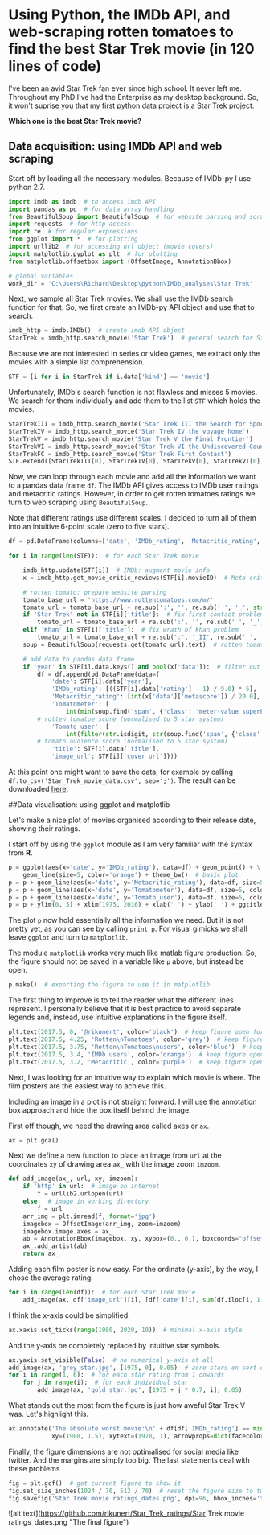# Using Python, the IMDb API, and web-scraping rotten tomatoes to find the best Star Trek movie (in 120 lines of code)

I've been an avid Star Trek fan ever since high school. It never left me.
Throughout my PhD I've had the Enterprise as my desktop background.
So, it won't suprise you that my first python data project is a Star Trek project. 

**Which one is the best Star Trek movie?** 

## Data acquisition: using IMDb API and web scraping

Start off by loading all the necessary modules. Because of IMDb-py I use python 2.7. 
```python
import imdb as imdb  # to access imdb API
import pandas as pd  # for data array handling
from BeautifulSoup import BeautifulSoup  # for website parsing and scraping (rotten tomatoes)
import requests  # for http access
import re  # for regular expressions
from ggplot import *  # for plotting
import urllib2  # for accessing url object (movie covers)
import matplotlib.pyplot as plt  # for plotting
from matplotlib.offsetbox import (OffsetImage, AnnotationBbox)

# global variables
work_dir = 'C:\Users\Richard\Desktop\python\IMDb_analyses\Star Trek'
```

Next, we sample all Star Trek movies. We shall use the IMDb search function for that. 
So, we first create an IMDb-py API object and use that to search. 
```python
imdb_http = imdb.IMDb()  # create imdb API object
StarTrek = imdb_http.search_movie('Star Trek')  # general search for Star Trek among movie and series titles
```
Because we are not interested in series or video games, we extract only the movies with a simple list comprehension.
```python
STF = [i for i in StarTrek if i.data['kind'] == 'movie']
```
Unfortunately, IMDb's search function is not flawless and misses 5 movies. 
We search for them individually and add them to the list `STF` which holds the movies.
```python
StarTrekIII = imdb_http.search_movie('Star Trek III the Search for Spock')
StarTrekIV = imdb_http.search_movie('Star Trek IV the voyage home')
StarTrekV = imdb_http.search_movie('Star Trek V the Final Frontier')
StarTrekVI = imdb_http.search_movie('Star Trek VI the Undiscovered Country')
StarTrekFC = imdb_http.search_movie('Star Trek First Contact')
STF.extend([StarTrekIII[0], StarTrekIV[0], StarTrekV[0], StarTrekVI[0], StarTrekFC[0]])
```
Now, we can loop through each movie and add all the information we want to a pandas data frame `df`.
The IMDb API gives access to IMDb user ratings and metacritic ratings. 
However, in order to get rotten tomatoes ratings we turn to web scraping using `BeautifulSoup`. 

Note that different ratings use different scales. 
I decided to turn all of them into an intuitive 6-point scale (zero to five stars).
```python
df = pd.DataFrame(columns=['date', 'IMDb_rating', 'Metacritic_rating', 'title', 'image_url'])  # initialise data frame

for i in range(len(STF)):  # for each Star Trek movie

    imdb_http.update(STF[i])  # IMDb: augment movie info
    x = imdb_http.get_movie_critic_reviews(STF[i].movieID)  # Meta critic

    # rotten tomato: prepare website parsing
    tomato_base_url = 'https://www.rottentomatoes.com/m/'
    tomato_url = tomato_base_url + re.sub(':', '', re.sub(' ', '_', str(STF[i]['title'])))
    if 'Star Trek' not in STF[i]['title']:  # fix first contact problem
        tomato_url = tomato_base_url + re.sub(':', '', re.sub(' ', '_', 'Star Trek ' + str(STF[i]['title'])))
    elif 'Khan' in STF[i]['title']:  # fix wrath of khan problem
        tomato_url = tomato_base_url + re.sub(':', '_II', re.sub(' ', '_', str(STF[i]['title'])))
    soup = BeautifulSoup(requests.get(tomato_url).text)  # rotten tomatoes: website parse tree

    # add data to pandas data frame
    if 'year' in STF[i].data.keys() and bool(x['data']):  # filter out movies in production and those without MC data
        df = df.append(pd.DataFrame(data={
            'date': STF[i].data['year'],
            'IMDb_rating': [((STF[i].data['rating'] - 1) / 9.0) * 5],  # normalised to 5 star system
            'Metacritic_rating': [int(x['data']['metascore']) / 20.0],  # normalised to 5 star system
            'Tomatometer': [
                int(min(soup.find('span', {'class': 'meter-value superPageFontColor'}).contents[0])) / 20.0],
        # rotten tomatoe score (normalised to 5 star system)
            'Tomato_user': [
                int(filter(str.isdigit, str(soup.find('span', {'class': 'superPageFontColor'}).contents[0]))) / 20.0],
        # tomato audience score (normalised to 5 star system)
            'title': STF[i].data['title'],
            'image_url': STF[i]['cover url']}))
```
At this point one might want to save the data, for example by calling `df.to_csv('Star_Trek_movie_data.csv', sep=';')`. 
The result can be downloaded [here](https://github.com/rikunert/Star_Trek_ratings/blob/master/Star_Trek_movie_data.csv).

##Data visualisation: using ggplot and matplotlib

Let's make a nice plot of movies organised according to their release date, showing their ratings.

I start off by using the `ggplot` module as I am very familiar with the syntax from **R**.

```python
p = ggplot(aes(x='date', y='IMDb_rating'), data=df) + geom_point() + \
    geom_line(size=5, color='orange') + theme_bw()  # basic plot
p = p + geom_line(aes(x='date', y='Metacritic_rating'), data=df, size=5, color='purple')
p = p + geom_line(aes(x='date', y='Tomatometer'), data=df, size=5, color='grey')
p = p + geom_line(aes(x='date', y='Tomato_user'), data=df, size=5, color='blue')
p = p + ylim(0, 5) + xlim(1975, 2016) + xlab(' ') + ylab(' ') + ggtitle('Star Trek movie ratings')  # make axes pretty
```

The plot `p` now hold essentially all the information we need. 
But it is not pretty yet, as you can see by calling `print p`.
For visual gimicks we shall leave `ggplot` and turn to `matplotlib`.

The module `matplotlib` works very much like matlab figure production. 
So, the figure should not be saved in a variable like `p` above, but instead be open.

```python
p.make()  # exporting the figure to use it in matplotlib
```
The first thing to improve is to tell the reader what the different lines represent.
I personally believe that it is best practice to avoid separate legends and, instead, use intuitive explanations in the figure itself.
```python
plt.text(2017.5, 0, '@rikunert', color='black')  # keep figure open for this to work
plt.text(2017.5, 4.25, 'Rotten\nTomatoes', color='grey')  # keep figure open for this to work
plt.text(2017.5, 3.75, 'Rotten\nTomatoes\nusers', color='blue')  # keep figure open for this to work
plt.text(2017.5, 3.4, 'IMDb users', color='orange')  # keep figure open for this to work
plt.text(2017.5, 3.2, 'Metacritic', color='purple')  # keep figure open for this to work
```
Next, I was looking for an intuitive way to explain which movie is where.
The film posters are the easiest way to achieve this. 

Including an image in a plot is not straight forward. 
I will use the annotation box approach and hide the box itself behind the image.

First off though, we need the drawing area called axes or `ax`.
```python
ax = plt.gca()
```
Next we define a new function to place an image from `url` at the coordinates `xy` 
of drawing area `ax_` with the image zoom `imzoom`. 
```python
def add_image(ax_, url, xy, imzoom):
    if 'http' in url:  # image on internet
        f = urllib2.urlopen(url)
    else:  # image in working directory
        f = url
    arr_img = plt.imread(f, format='jpg')
    imagebox = OffsetImage(arr_img, zoom=imzoom)
    imagebox.image.axes = ax_
    ab = AnnotationBbox(imagebox, xy, xybox=(0., 0.), boxcoords="offset points", pad=-0.5)  # hide box behind image
    ax_.add_artist(ab)
    return ax_
```
Adding each film poster is now easy. For the ordinate (y-axis), by the way, I chose the average rating.
```python
for i in range(len(df)):  # for each Star Trek movie
    add_image(ax, df['image_url'][i], [df['date'][i], sum(df.iloc[i, 1:5]) / 4.0], 0.3)
```
I think the x-axis could be simplified.
```python
ax.xaxis.set_ticks(range(1980, 2020, 10))  # minimal x-axis style
```
And the y-axis be completely replaced by intuitive star symbols.
```python
ax.yaxis.set_visible(False)  # no numerical y-axis at all
add_image(ax, 'grey_star.jpg', [1975, 0], 0.05)  # zero stars on sort of y-axis
for i in range(1, 6):  # for each star rating from 1 onwards
    for j in range(i):  # for each individual star
        add_image(ax, 'gold_star.jpg', [1975 + j * 0.7, i], 0.05)
```
What stands out the most from the figure is just how aweful Star Trek V was. Let's highlight this.
```python
ax.annotate('The absolute worst movie:\n' + df[df['IMDb_rating'] == min(df['IMDb_rating'])]['title'].iloc[0],
            xy=(1988, 1.5), xytext=(1978, 1), arrowprops=dict(facecolor='black', shrink=0.05))
```
Finally, the figure dimensions are not optimalised for social media like twitter. 
And the margins are simply too big. The last statements deal with these problems 
```python
fig = plt.gcf()  # get current figure to show it
fig.set_size_inches(1024 / 70, 512 / 70)  # reset the figure size to twitter standard
fig.savefig('Star Trek movie ratings_dates.png', dpi=96, bbox_inches='tight')  # save figure
```
![alt text](https://github.com/rikunert/Star_Trek_ratings/Star Trek movie ratings_dates.png "The final figure")